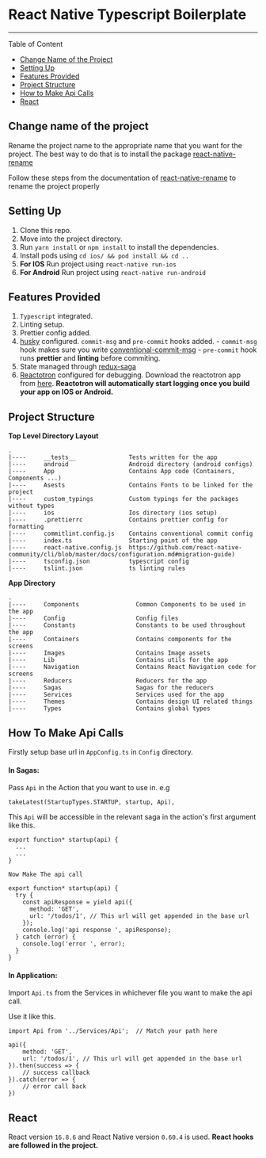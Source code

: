 # React Native Typescript Boilerplate

---

Table of Content

- [Change Name of the Project](#change-name-of-the-project)
- [Setting Up](#setting-up)
- [Features Provided](#features-provided)
- [Project Structure](#project-structure)
- [How to Make Api Calls](#how-to-make-api-calls)
- [React](#react)

## Change name of the project

Rename the project name to the appropriate name that you want for the project. The best way to do that is to install the package [react-native-rename](https://github.com/junedomingo/react-native-rename)

Follow these steps from the documentation of [react-native-rename](https://github.com/junedomingo/react-native-rename) to rename the project properly

## Setting Up

1. Clone this repo.
2. Move into the project directory.
3. Run `yarn install` or `npm install` to install the dependencies.
4. Install pods using `cd ios/ && pod install && cd ..`
5. **For IOS** Run project using `react-native run-ios`
6. **For Android** Run project using `react-native run-android`

## Features Provided

1. `Typescript` integrated.
2. Linting setup.
3. Prettier config added.
4. [husky](https://github.com/typicode/husky) configured. `commit-msg` and `pre-commit` hooks added. - `commit-msg` hook makes sure you write [conventional-commit-msg](https://github.com/conventional-changelog/commitlint/tree/master/%40commitlint/config-conventional) - `pre-commit` hook runs **prettier** and **linting** before commiting.
5. State managed through [redux-saga](https://github.com/redux-saga/redux-saga)
6. [Reactotron](https://github.com/infinitered/reactotron) configured for debugging. Download the reactotron app from [here](https://github.com/infinitered/reactotron/releases).
   **Reactotron will automatically start logging once you build your app on IOS or Android.**

## Project Structure

**Top Level Directory Layout**

```
.
|----     __tests__               Tests written for the app
|----     android                 Android directory (android configs)
|----     App                     Contains App code (Containers, Components ...)
|----     Asests                  Contains Fonts to be linked for the project
|----     custom_typings          Custom typings for the packages without types
|----     ios                     Ios directory (ios setup)
|----     .prettierrc             Contains prettier config for formatting
|----     commitlint.config.js    Contains conventional commit config
|----     index.ts                Starting point of the app
|----     react-native.config.js  https://github.com/react-native-community/cli/blob/master/docs/configuration.md#migration-guide)
|----     tsconfig.json           typescript config
|----     tslint.json             ts linting rules
```

**App Directory**

```
.
|----     Components                Common Components to be used in the app
|----     Config                    Config files
|----     Constants                 Constants to be used throughout the app
|----     Containers                Contains components for the screens
|----     Images                    Contains Image assets
|----     Lib                       Contains utils for the app
|----     Navigation                Contains React Navigation code for screens
|----     Reducers                  Reducers for the app
|----     Sagas                     Sagas for the reducers
|----     Services                  Services used for the app
|----     Themes                    Contains design UI related things
|----     Types                     Contains global types
```

## How To Make Api Calls

Firstly setup base url in `AppConfig.ts` in `Config` directory.

#### In Sagas:

Pass `Api` in the Action that you want to use in.
e.g

```
takeLatest(StartupTypes.STARTUP, startup, Api),
```

This `Api` will be accessible in the relevant saga in the action's first argument like this.

```
export function* startup(api) {
  ...
  ...
}
```

`Now Make The api call`

```
export function* startup(api) {
  try {
    const apiResponse = yield api({
      method: 'GET',
      url: '/todos/1', // This url will get appended in the base url
    });
    console.log('api response ', apiResponse);
  } catch (error) {
    console.log('error ', error);
  }
}
```

#### In Application:

Import `Api.ts` from the Services in whichever file you want to make the api call.

Use it like this.

```
import Api from '../Services/Api';  // Match your path here

api({
    method: 'GET',
    url: '/todos/1', // This url will get appended in the base url
}).then(success => {
    // success callback
}).catch(error => {
    // error call back
})
```

## React

React version `16.8.6` and React Native version `0.60.4` is used.
**React hooks are followed in the project.**
